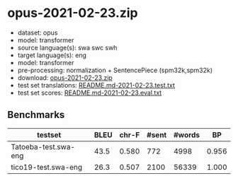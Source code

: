 # opus-2021-02-23.zip

* dataset: opus
* model: transformer
* source language(s): swa swc swh
* target language(s): eng
* model: transformer
* pre-processing: normalization + SentencePiece (spm32k,spm32k)
* download: [opus-2021-02-23.zip](https://object.pouta.csc.fi/Tatoeba-MT-models/swa-eng/opus-2021-02-23.zip)
* test set translations: [README.md-2021-02-23.test.txt](https://object.pouta.csc.fi/Tatoeba-MT-models/swa-eng/README.md-2021-02-23.test.txt)
* test set scores: [README.md-2021-02-23.eval.txt](https://object.pouta.csc.fi/Tatoeba-MT-models/swa-eng/README.md-2021-02-23.eval.txt)

## Benchmarks

| testset | BLEU  | chr-F | #sent | #words | BP |
|---------|-------|-------|-------|--------|----|
| Tatoeba-test.swa-eng 	| 43.5 	| 0.580 	| 772 	| 4998 	| 0.956 |
| tico19-test.swa-eng 	| 26.3 	| 0.507 	| 2100 	| 56339 	| 1.000 |

